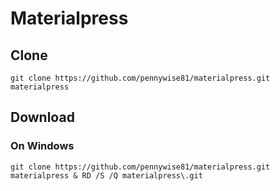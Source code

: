 # Materialpress

## Clone

`git clone https://github.com/pennywise81/materialpress.git materialpress`

## Download

### On Windows

`git clone https://github.com/pennywise81/materialpress.git materialpress & RD /S /Q materialpress\.git`